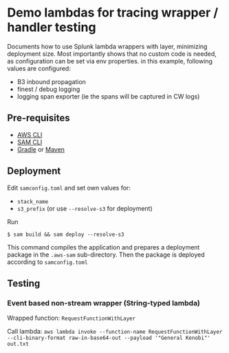 # Demo lambdas for tracing wrapper / handler testing

Documents how to use Splunk lambda wrappers with layer, minimizing deployment size.
Most importantly shows that no custom code is needed, as configuration can be set via env properties. in this example, following values are configured:
- B3 inbound propagation
- finest / debug logging
- logging span exporter (ie the spans will be captured in CW logs)

## Pre-requisites
* [AWS CLI](https://aws.amazon.com/cli/)
* [SAM CLI](https://github.com/awslabs/aws-sam-cli)
* [Gradle](https://gradle.org/) or [Maven](https://maven.apache.org/)

## Deployment

Edit `samconfig.toml` and set own values for:
- `stack_name`
- `s3_prefix` (or use `--resolve-s3` for deployment)

Run
```
$ sam build && sam deploy --resolve-s3
```

This command compiles the application and prepares a deployment package in the `.aws-sam` sub-directory. Then the package is deployed according to `samconfig.toml`

## Testing

### Event based non-stream wrapper (String-typed lambda)

Wrapped function: `RequestFunctionWithLayer`

Call lambda: `aws lambda invoke --function-name RequestFunctionWithLayer --cli-binary-format raw-in-base64-out --payload '"General Kenobi"' out.txt`

